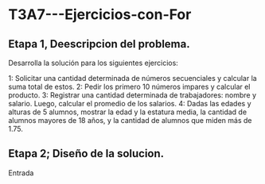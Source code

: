 # T3A7---Ejercicios-con-For

## Etapa 1, Deescripcion del problema.
Desarrolla la solución para los siguientes ejercicios:

1: Solicitar una cantidad determinada de números secuenciales y calcular la suma total de estos.
2: Pedir los primero 10 números impares y calcular el producto.
3: Registrar una cantidad determinada de trabajadores: nombre y salario. Luego, calcular el promedio de los salarios.
4: Dadas las edades y alturas de 5 alumnos, mostrar la edad y la estatura media, la cantidad de alumnos mayores de 18 años, y la cantidad de alumnos que miden más de 1.75.

## Etapa 2; Diseño de la solucion.
Entrada
